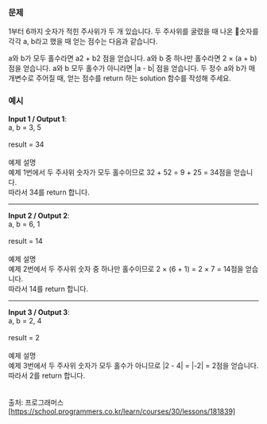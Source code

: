 ### **문제**  

1부터 6까지 숫자가 적힌 주사위가 두 개 있습니다. 두 주사위를 굴렸을 때 나온 숫자를 각각 a, b라고 했을 때 얻는 점수는 다음과 같습니다.

a와 b가 모두 홀수라면 a2 + b2 점을 얻습니다.
a와 b 중 하나만 홀수라면 2 × (a + b) 점을 얻습니다.
a와 b 모두 홀수가 아니라면 |a - b| 점을 얻습니다.
두 정수 a와 b가 매개변수로 주어질 때, 얻는 점수를 return 하는 solution 함수를 작성해 주세요.

### **예시**  

**Input 1 / Output 1**:  
a, b = 3, 5  
<br/>
result = 34  
<br/>
예제 설명  
예제 1번에서 두 주사위 숫자가 모두 홀수이므로 32 + 52 = 9 + 25 = 34점을 얻습니다.  
따라서 34를 return 합니다.
<hr/>

**Input 2 / Output 2**:  
a, b = 6, 1  
<br/>
result = 14  
<br/>
예제 설명  
예제 2번에서 두 주사위 숫자 중 하나만 홀수이므로 2 × (6 + 1) = 2 × 7 = 14점을 얻습니다.  
따라서 14를 return 합니다.
<hr/>

**Input 3 / Output 3**:  
a, b = 2, 4  
<br/>
result = 2  
<br/>
예제 설명  
예제 3번에서 두 주사위 숫자가 모두 홀수가 아니므로 |2 - 4| = |-2| = 2점을 얻습니다.   
따라서 2를 return 합니다.
<br/><br/><br/>
출처: 프로그래머스 [https://school.programmers.co.kr/learn/courses/30/lessons/181839]